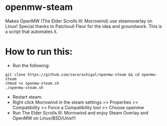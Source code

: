 # openmw-steam
Makes OpenMW (The Elder Scrolls III: Morrowind) use steamoverlay on Linux! Special thanks to Patchouli Fleur for the idea and groundwork. This is a script that automates it.

# How to run this:
- Run the following:
```
git clone https://github.com/zararashigal/openmw-steam && cd openmw-steam
chmod +x openmw-steam.sh
./openmw-steam.sh
```
- Restart steam.
- Right click Morrowind in the steam settings >> Properties >> Compatibility >> Force a Compatibility tool >> Choose openmw
- Run The Elder Scrolls III: Morrowind and enjoy Steam Overlay and OpenMW on Linux/BSD/Unix!!!
